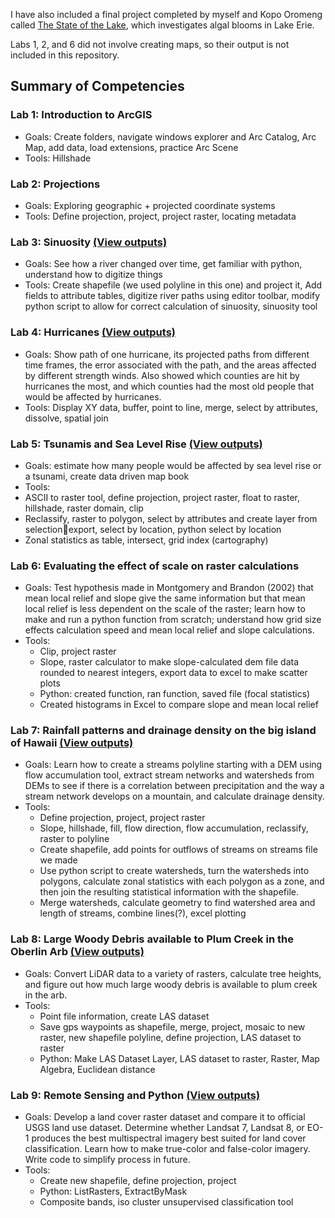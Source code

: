 I have also included a final project completed by myself and Kopo Oromeng called [The State of the Lake](https://github.com/valhella/ArcGIS/blob/102fdbfe4c17f4941ba6154d772be4f7c5ca1b6a/The%20State%20of%20the%20Lake%20poster.md), which investigates algal blooms in Lake Erie.

Labs 1, 2, and 6 did not involve creating maps, so their output is not included in this repository. 

## Summary of Competencies

### Lab 1: Introduction to ArcGIS
-	Goals: Create folders, navigate windows explorer and Arc Catalog, Arc Map, add data, load extensions, practice Arc Scene
-	Tools: Hillshade

### Lab 2: Projections
-	Goals: Exploring geographic + projected coordinate systems
-	Tools: Define projection, project, project raster, locating metadata

### Lab 3: Sinuosity [(View outputs)](https://github.com/valhella/ArcGIS/blob/9508cf6ecff3b822373e1eff6fd8b987d39f3fc2/Lab%203:%20Sinuosity.md)
-	Goals: See how a river changed over time, get familiar with python, understand how to digitize things
-	Tools: Create shapefile (we used polyline in this one) and project it, Add fields to attribute tables, digitize river paths using editor toolbar, modify python script to allow for correct calculation of sinuosity, sinuosity tool

### Lab 4: Hurricanes [(View outputs)](https://github.com/valhella/ArcGIS/blob/102fdbfe4c17f4941ba6154d772be4f7c5ca1b6a/Lab%204:%20Hurricanes.md)
-	Goals: Show path of one hurricane, its projected paths from different time frames, the error associated with the path, and the areas affected by different strength winds. Also showed which counties are hit by hurricanes the most, and which counties had the most old people that would be affected by hurricanes. 
-	Tools: Display XY data, buffer, point to line, merge, select by attributes, dissolve, spatial join

### Lab 5: Tsunamis and Sea Level Rise [(View outputs)](https://github.com/valhella/ArcGIS/blob/102fdbfe4c17f4941ba6154d772be4f7c5ca1b6a/Lab%205:%20Tsunamis%20and%20Sea%20Level%20Rise.md)
-	Goals: estimate how many people would be affected by sea level rise or a tsunami, create data driven map book
-	Tools: 
  - ASCII to raster tool, define projection, project raster, float to raster, hillshade, raster domain, clip
  - Reclassify, raster to polygon, select by attributes and create layer from selectionexport, select by location, python select by location
  - Zonal statistics as table, intersect, grid index (cartography)
### Lab 6: Evaluating the effect of scale on raster calculations 
-	Goals: Test hypothesis made in Montgomery and Brandon (2002) that mean local relief and slope give the same information but that mean local relief is less dependent on the scale of the raster; learn how to make and run a python function from scratch; understand how grid size effects calculation speed and mean local relief and slope calculations. 
-	Tools:
    - Clip, project raster
    - Slope, raster calculator to make slope-calculated dem file data rounded to nearest integers, export data to excel to make scatter plots
    - Python: created function, ran function, saved file (focal statistics)
    - Created histograms in Excel to compare slope and mean local relief

### Lab 7: Rainfall patterns and drainage density on the big island of Hawaii [(View outputs)](https://github.com/valhella/ArcGIS/blob/102fdbfe4c17f4941ba6154d772be4f7c5ca1b6a/Lab%207:%20Rainfall%20patterns%20and%20drainage%20density%20on%20the%20big%20island%20of%20Hawaii.md)
- Goals: Learn how to create a streams polyline starting with a DEM using flow accumulation tool, extract stream networks and watersheds from DEMs to see if there is a correlation between precipitation and the way a stream network develops on a mountain, and calculate drainage density. 
- Tools: 
  - Define projection, project, project raster
  - Slope, hillshade, fill, flow direction, flow accumulation, reclassify, raster to polyline
  - Create shapefile, add points for outflows of streams on streams file we made
  - Use python script to create watersheds, turn the watersheds into polygons, calculate zonal statistics with each polygon as a zone, and then join the resulting statistical information with the shapefile.
  - Merge watersheds, calculate geometry to find watershed area and length of streams, combine lines(?), excel plotting

### Lab 8: Large Woody Debris available to Plum Creek in the Oberlin Arb [(View outputs)](https://github.com/valhella/ArcGIS/blob/102fdbfe4c17f4941ba6154d772be4f7c5ca1b6a/Lab%208:%20Large%20Woody%20Debris%20available%20to%20Plum%20Creek.md)
-	Goals: Convert LiDAR data to a variety of rasters, calculate tree heights, and figure out how much large woody debris is available to plum creek in the arb. 
-	Tools:
    -	Point file information, create LAS dataset
    - Save gps waypoints as shapefile, merge, project, mosaic to new raster, new shapefile polyline, define projection, LAS dataset to raster
    - Python: Make LAS Dataset Layer, LAS dataset to raster, Raster, Map Algebra, Euclidean distance

### Lab 9: Remote Sensing and Python [(View outputs)](https://github.com/valhella/ArcGIS/blob/102fdbfe4c17f4941ba6154d772be4f7c5ca1b6a/Lab%209:%20Remote%20Sensing%20and%20Python.md)
- Goals: Develop a land cover raster dataset and compare it to official USGS land use dataset. Determine whether Landsat 7, Landsat 8, or EO-1 produces the best multispectral imagery best suited for land cover classification. Learn how to make true-color and false-color imagery. Write code to simplify process in future.
- Tools:
  - Create new shapefile, define projection, project
  - Python: ListRasters, ExtractByMask
  - Composite bands, iso cluster unsupervised classification tool
